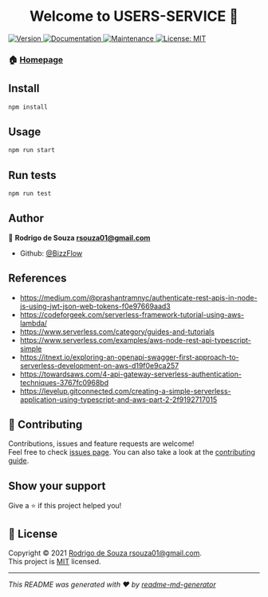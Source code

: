 <h1 align="center">Welcome to USERS-SERVICE 👋</h1>
<p>
  <a href="https://www.npmjs.com/package/users-service" target="_blank">
    <img alt="Version" src="https://img.shields.io/npm/v/users-service.svg">
  </a>
  <a href="https://github.com/BizzFlow/users-service#readme" target="_blank">
    <img alt="Documentation" src="https://img.shields.io/badge/documentation-yes-brightgreen.svg" />
  </a>
  <a href="https://github.com/BizzFlow/users-service/graphs/commit-activity" target="_blank">
    <img alt="Maintenance" src="https://img.shields.io/badge/Maintained%3F-yes-green.svg" />
  </a>
  <a href="https://github.com/BizzFlow/users-service/blob/master/LICENSE" target="_blank">
    <img alt="License: MIT" src="https://img.shields.io/github/license/BizzFlow/users-service" />
  </a>
</p>

### 🏠 [Homepage](https://github.com/BizzFlow/users-service#readme)

## Install

```sh
npm install
```

## Usage

```sh
npm run start
```

## Run tests

```sh
npm run test
```

## Author

👤 **Rodrigo de Souza <rsouza01@gmail.com>**

* Github: [@BizzFlow](https://github.com/BizzFlow)


## References

* https://medium.com/@prashantramnyc/authenticate-rest-apis-in-node-js-using-jwt-json-web-tokens-f0e97669aad3
* https://codeforgeek.com/serverless-framework-tutorial-using-aws-lambda/
* https://www.serverless.com/category/guides-and-tutorials
* https://www.serverless.com/examples/aws-node-rest-api-typescript-simple
* https://itnext.io/exploring-an-openapi-swagger-first-approach-to-serverless-development-on-aws-d19f0e9ca257
* https://towardsaws.com/4-api-gateway-serverless-authentication-techniques-3767fc0968bd
* https://levelup.gitconnected.com/creating-a-simple-serverless-application-using-typescript-and-aws-part-2-2f9192717015

## 🤝 Contributing

Contributions, issues and feature requests are welcome!<br />Feel free to check [issues page](https://github.com/BizzFlow/users-service/issues). You can also take a look at the [contributing guide](https://github.com/BizzFlow/users-service/blob/master/CONTRIBUTING.md).

## Show your support

Give a ⭐️ if this project helped you!

## 📝 License

Copyright © 2021 [Rodrigo de Souza <rsouza01@gmail.com>](https://github.com/BizzFlow).<br />
This project is [MIT](https://github.com/BizzFlow/users-service/blob/master/LICENSE) licensed.

***
_This README was generated with ❤️ by [readme-md-generator](https://github.com/kefranabg/readme-md-generator)_